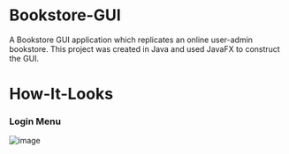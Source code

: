 # Bookstore-GUI

A Bookstore GUI application which replicates an online user-admin bookstore. This project was created in Java and used JavaFX to construct the GUI.

# How-It-Looks
### Login Menu
![image](https://user-images.githubusercontent.com/96170222/229961632-dbc07ba0-c2f5-483b-ba61-d48e0dccac18.png)
